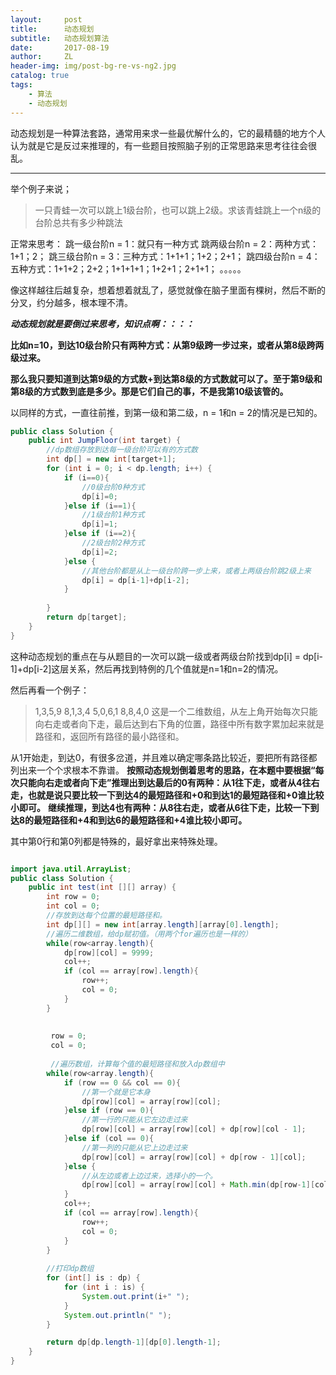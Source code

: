```yaml
---
layout:     post
title:      动态规划
subtitle:   动态规划算法
date:       2017-08-19
author:     ZL
header-img: img/post-bg-re-vs-ng2.jpg
catalog: true
tags:
    - 算法
    - 动态规划
---
```



动态规划是一种算法套路，通常用来求一些最优解什么的，它的最精髓的地方个人认为就是它是反过来推理的，有一些题目按照脑子别的正常思路来思考往往会很乱。


----------


举个例子来说；

> 一只青蛙一次可以跳上1级台阶，也可以跳上2级。求该青蛙跳上一个n级的台阶总共有多少种跳法

正常来思考：
跳一级台阶n = 1：就只有一种方式
跳两级台阶n = 2：两种方式：1+1；2；
跳三级台阶n = 3：三种方式：1+1+1；1+2；2+1；
跳四级台阶n = 4：五种方式：1+1+2；2+2；1+1+1+1；1+2+1；2+1+1；
。。。。。

像这样越往后越复杂，想着想着就乱了，感觉就像在脑子里面有棵树，然后不断的分叉，约分越多，根本理不清。

***动态规划就是要倒过来思考，知识点啊：：：：***

**比如n=10，到达10级台阶只有两种方式：从第9级跨一步过来，或者从第8级跨两级过来。**

**那么我只要知道到达第9级的方式数+到达第8级的方式数就可以了。至于第9级和第8级的方式数到底是多少。那是它们自己的事，不是我第10级该管的。**

以同样的方式，一直往前推，到第一级和第二级，n = 1和n = 2的情况是已知的。

```java
public class Solution {
    public int JumpFloor(int target) {
	    //dp数组存放到达每一级台阶可以有的方式数
    	int dp[] = new int[target+1];
    	for (int i = 0; i < dp.length; i++) {
			if (i==0){
				//0级台阶0种方式
				dp[i]=0;
			}else if (i==1){
				//1级台阶1种方式
				dp[i]=1;
			}else if (i==2){
				//2级台阶2种方式
				dp[i]=2;
			}else {
				//其他台阶都是从上一级台阶跨一步上来，或者上两级台阶跳2级上来
				dp[i] = dp[i-1]+dp[i-2]; 
			}
			
		}
		return dp[target];
    }
}
```

这种动态规划的重点在与从题目的一次可以跳一级或者两级台阶找到dp[i] = dp[i-1]+dp[i-2]这层关系，然后再找到特例的几个值就是n=1和n=2的情况。


然后再看一个例子：

> 1,3,5,9
8,1,3,4
5,0,6,1
8,8,4,0
这是一个二维数组，从左上角开始每次只能向右走或者向下走，最后达到右下角的位置，路径中所有数字累加起来就是路径和，返回所有路径的最小路径和。

从1开始走，到达0，有很多岔道，并且难以确定哪条路比较近，要把所有路径都列出来一个个求根本不靠谱。
**按照动态规划倒着思考的思路，在本题中要根据“每次只能向右走或者向下走”推理出到达最后的0有两种：从1往下走，或者从4往右走，也就是说只要比较一下到达4的最短路径和+0和到达1的最短路径和+0谁比较小即可。**
**继续推理，到达4也有两种：从8往右走，或者从6往下走，比较一下到达8的最短路径和+4和到达6的最短路径和+4谁比较小即可。**

其中第0行和第0列都是特殊的，最好拿出来特殊处理。

```java

import java.util.ArrayList;
public class Solution {
    public int test(int [][] array) {
    	int row = 0;
    	int col = 0;
    	//存放到达每个位置的最短路径和。
    	int dp[][] = new int[array.length][array[0].length];
    	//遍历二维数组，给dp赋初值。（用两个for遍历也是一样的）
    	while(row<array.length){
    		dp[row][col] = 9999;
    		col++;
    		if (col == array[row].length){
    			row++;
    			col = 0;
    		}
    	}
    	
    	
    	 row = 0;
    	 col = 0;
    	 
    	 //遍历数组，计算每个值的最短路径和放入dp数组中
    	while(row<array.length){
    		if (row == 0 && col == 0){
    			//第一个就是它本身
    			dp[row][col] = array[row][col];
    		}else if (row == 0){
    			//第一行的只能从它左边走过来
    			dp[row][col] = array[row][col] + dp[row][col - 1];
    		}else if (col == 0){
    			//第一列的只能从它上边走过来
    			dp[row][col] = array[row][col] + dp[row - 1][col];
    		}else {
    			//从左边或者上边过来，选择小的一个。
    			dp[row][col] = array[row][col] + Math.min(dp[row-1][col], dp[row][col - 1]);
    		}
    		col++;
    		if (col == array[row].length){
    			row++;
    			col = 0;
    		}
    	}
    	
    	//打印dp数组
    	for (int[] is : dp) {
			for (int i : is) {
				System.out.print(i+" ");
			}
			System.out.println(" ");
		}

		return dp[dp.length-1][dp[0].length-1];
    }
}
```
